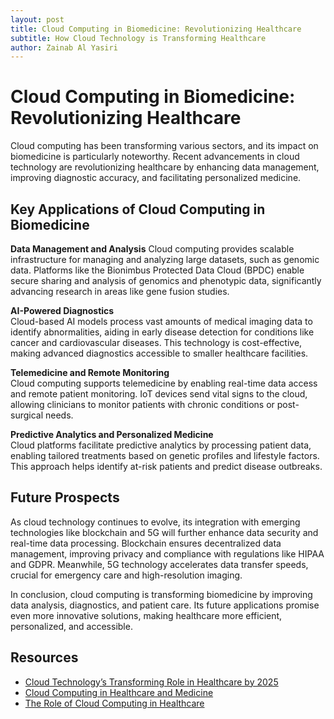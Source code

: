 ```yaml
---
layout: post
title: Cloud Computing in Biomedicine: Revolutionizing Healthcare
subtitle: How Cloud Technology is Transforming Healthcare 
author: Zainab Al Yasiri
---
```



# Cloud Computing in Biomedicine: Revolutionizing Healthcare
Cloud computing has been transforming various sectors, and its impact on biomedicine is particularly noteworthy. Recent advancements in cloud technology are revolutionizing healthcare by enhancing data management, improving diagnostic accuracy, and facilitating personalized medicine.

## Key Applications of Cloud Computing in Biomedicine

**Data Management and Analysis**
Cloud computing provides scalable infrastructure for managing and analyzing large datasets, such as genomic data. Platforms like the Bionimbus Protected Data Cloud (BPDC) enable secure sharing and analysis of genomics and phenotypic data, significantly advancing research in areas like gene fusion studies.

**AI-Powered Diagnostics**  
Cloud-based AI models process vast amounts of medical imaging data to identify abnormalities, aiding in early disease detection for conditions like cancer and cardiovascular diseases. This technology is cost-effective, making advanced diagnostics accessible to smaller healthcare facilities.

**Telemedicine and Remote Monitoring**  
Cloud computing supports telemedicine by enabling real-time data access and remote patient monitoring. IoT devices send vital signs to the cloud, allowing clinicians to monitor patients with chronic conditions or post-surgical needs.

**Predictive Analytics and Personalized Medicine**  
Cloud platforms facilitate predictive analytics by processing patient data, enabling tailored treatments based on genetic profiles and lifestyle factors. This approach helps identify at-risk patients and predict disease outbreaks.

## Future Prospects  
As cloud technology continues to evolve, its integration with emerging technologies like blockchain and 5G will further enhance data security and real-time data processing. Blockchain ensures decentralized data management, improving privacy and compliance with regulations like HIPAA and GDPR. Meanwhile, 5G technology accelerates data transfer speeds, crucial for emergency care and high-resolution imaging.

In conclusion, cloud computing is transforming biomedicine by improving data analysis, diagnostics, and patient care. Its future applications promise even more innovative solutions, making healthcare more efficient, personalized, and accessible.

## Resources 
- [Cloud Technology’s Transforming Role in Healthcare by 2025](https://www.clindcast.com/cloud-technologys-transforming-role-in-healthcare-by-2025/)
- [Cloud Computing in Healthcare and Medicine](https://www.carmatec.com/blog/cloud-computing-in-healthcare-and-medicine-key-trends/)
- [The Role of Cloud Computing in Healthcare](https://www.mmsl.cz/pdfs/mms/2014/02/03.pdf)
